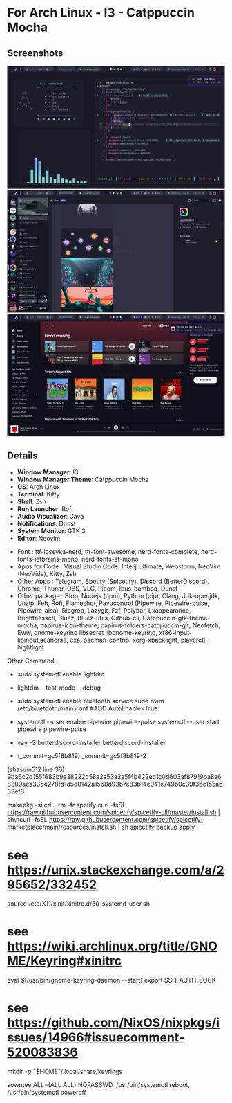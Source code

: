# For Arch Linux - I3 - Catppuccin Mocha

## Screenshots

<img src="Screenshots/2023-01-04_01-24.png">
<img src="Screenshots/2023-01-04_01-27.png">
<img src="Screenshots/2023-01-04_01-27_1.png">

## Details

- **Window Manager**: I3
- **Window Manager Theme**: Catppuccin Mocha
- **OS**: Arch Linux
- **Terminal**: Kitty
- **Shell**: Zsh
- **Run Launcher**: Rofi
- **Audio Visualizer**: Cava
- **Notifications**: Dunst
- **System Monitor**: GTK 3
- **Editor**: Neovim

* Font : ttf-iosevka-nerd, ttf-font-awesome, nerd-fonts-complete, nerd-fonts-jetbrains-mono, nerd-fonts-sf-mono
* Apps for Code : Visual Studio Code, Intelij Ultimate, Webstorm, NeoVim (NeoVide), Kitty, Zsh
* Other Apps : Telegram, Spotify (Spicetify), Discord (BetterDiscord), Chrome, Thunar, OBS, VLC, Picom, Ibus-bamboo, Dunst
* Other package : Btop, Nodejs (npm), Python (pip), Clang, Jdk-openjdk, Unzip, Feh, Rofi, Flameshot, Pavucontrol (Pipewire, Pipewire-pulse, Pipewire-alsa), Ripgrep, Lazygit, Fzf, Polybar, Lxappearance, Brightnessctl, Bluez, Bluez-utils, Github-cli, Catppuccin-gtk-theme-mocha, papirus-icon-theme, papirus-folders-catppuccin-git, Neofetch, Eww, gnome-keyring libsecret libgnome-keyring, xf86-input-libinput,seahorse, exa, pacman-contrib, xorg-xbacklight, playerctl, hightlight

Other Command :

- sudo systemctl enable lightdm
- lightdm --test-mode --debug

- sudo systemctl enable bluetooth.service
  sudo nvim /etc/bluetooth/main.conf
  #ADD
  AutoEnable=True
- systemctl --user enable pipewire pipewire-pulse
  systemctl --user start pipewire pipewire-pulse

- yay -S betterdiscord-installer
  betterdiscord-installer

- (\_commit=gc5f8b819)
  \_commit=gc5f8b819-2

(shasum512 line 36)
9ba6c2d155f683b9a38222d58a2a53a2a5f4b422ed1c0d603af87919ba8a68309aea3354278fd1d5d8142a1568d93b7e83b14c041e749b0c39f3bc155a633ef8

makepkg -si
cd ..
rm -fr spotify
curl -fsSL https://raw.githubusercontent.com/spicetify/spicetify-cli/master/install.sh | sh\ncurl -fsSL https://raw.githubusercontent.com/spicetify/spicetify-marketplace/main/resources/install.sh | sh
spicetify backup apply

# see https://unix.stackexchange.com/a/295652/332452

source /etc/X11/xinit/xinitrc.d/50-systemd-user.sh

# see https://wiki.archlinux.org/title/GNOME/Keyring#xinitrc

eval $(/usr/bin/gnome-keyring-daemon --start)
export SSH_AUTH_SOCK

# see https://github.com/NixOS/nixpkgs/issues/14966#issuecomment-520083836

mkdir -p "$HOME"/.local/share/keyrings

sowntee ALL=(ALL:ALL) NOPASSWD: /usr/bin/systemctl reboot, /usr/bin/systemctl poweroff
